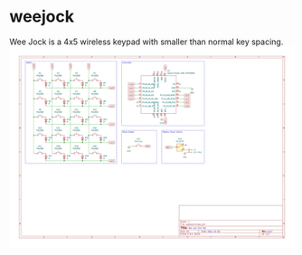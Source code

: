 weejock
=======

Wee Jock is a 4x5 wireless keypad with smaller than normal key spacing.
![wee jock schematic](weejock.svg "Wee Jock Schematic")

